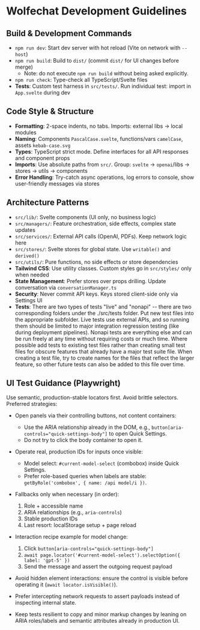 # Wolfechat Development Guidelines

## Build & Development Commands
- `npm run dev`: Start dev server with hot reload (Vite on network with `--host`)
- `npm run build`: Build to `dist/` (commit `dist/` for UI changes before merge)
  - Note: do not execute `npm run build` without being asked explicitly.
- `npm run check`: Type-check all TypeScript/Svelte files
- **Tests**: Custom test harness in `src/tests/`. Run individual test: import in `App.svelte` during dev

## Code Style & Structure
- **Formatting**: 2-space indents, no tabs. Imports: external libs → local modules
- **Naming**: Components `PascalCase.svelte`, functions/vars `camelCase`, assets `kebab-case.svg`
- **Types**: TypeScript strict mode. Define interfaces for all API responses and component props
- **Imports**: Use absolute paths from `src/`. Group: `svelte` → `openai`/libs → stores → utils → components
- **Error Handling**: Try-catch async operations, log errors to console, show user-friendly messages via stores

## Architecture Patterns
- `src/lib/`: Svelte components (UI only, no business logic)
- `src/managers/`: Feature orchestration, side effects, complex state updates
- `src/services/`: External API calls (OpenAI, PDFs). Keep network logic here
- `src/stores/`: Svelte stores for global state. Use `writable()` and `derived()`
- `src/utils/`: Pure functions, no side effects or store dependencies
- **Tailwind CSS**: Use utility classes. Custom styles go in `src/styles/` only when needed
- **State Management**: Prefer stores over props drilling. Update conversation via `conversationManager.ts`
- **Security**: Never commit API keys. Keys stored client-side only via Settings UI
- **Tests**: There are two types of tests "live" and "nonapi" -- there are two corresponding folders under the ./src/tests folder. Put new test files into the appropriate subfolder. Live tests use external APIs, and so running them should be limited to major integration regression testing (like during deployment pipelines). Nonapi tests are everything else and can be run freely at any time without requiring costs or much time. Where possible add tests to existing test files rather than creating small test files for obscure features that already have a major test suite file. When creating a test file, try to create names for the files that reflect the larger feature, so other future tests can also be added to this file over time.

## UI Test Guidance (Playwright)

Use semantic, production-stable locators first. Avoid brittle selectors. Preferred strategies:

- Open panels via their controlling buttons, not content containers:
  - Use the ARIA relationship already in the DOM, e.g., `button[aria-controls="quick-settings-body"]` to open Quick Settings.
  - Do not try to click the body container to open it.

- Operate real, production IDs for inputs once visible:
  - Model select: `#current-model-select` (combobox) inside Quick Settings.
  - Prefer role-based queries when labels are stable: `getByRole('combobox', { name: /api model/i })`.

- Fallbacks only when necessary (in order):
  1) Role + accessible name
  2) ARIA relationships (e.g., `aria-controls`)
  3) Stable production IDs
  4) Last resort: localStorage setup + page reload

- Interaction recipe example for model change:
  1) Click `button[aria-controls="quick-settings-body"]`
  2) `await page.locator('#current-model-select').selectOption({ label: 'gpt-5' })`
  3) Send the message and assert the outgoing request payload

- Avoid hidden element interactions: ensure the control is visible before operating it (`await locator.isVisible()`).

- Prefer intercepting network requests to assert payloads instead of inspecting internal state.

- Keep tests resilient to copy and minor markup changes by leaning on ARIA roles/labels and semantic attributes already in production UI.
